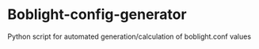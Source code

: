 Boblight-config-generator
=========================

Python script for automated generation/calculation of boblight.conf values

